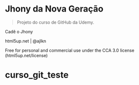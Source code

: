 # Jhony da Nova Geração 

> Projeto do curso de GitHub da Udemy.

Cadê o Jhony

html5up.net | @ajlkn

Free for personal and commercial use under the CCA 3.0 license (html5up.net/license)

# curso_git_teste
